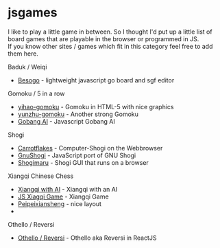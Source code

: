 # jsgames
I like to play a little game in between. So I thought I'd put up a little list of board games that are playable in the browser or programmed in JS.<br>
If you know other sites / games which fit in this category feel free to add them here.

Baduk / Weiqi
* [Besogo](http://yewang.github.io/besogo/) - lightweight javascript go board and sgf editor

Gomoku / 5 in a row
* [yihao-gomoku](https://gomoku.yjyao.com/) - Gomoku in HTML-5 with nice graphics
* [yunzhu-gomoku](https://apps.yunzhu.li/gomoku/) - Another strong Gomoku
* [Gobang AI](http://gobang.light7.cn/) - Javascript Gobang AI

Shogi
* [Carrotflakes](https://carrotflakes.github.io/carrot-shogi/dist/app.html) - Computer-Shogi on the Webbrowser
* [GnuShogi](https://ymmtmdk.github.io/gnushogi-js/) - JavaScript port of GNU Shogi
* [Shogimaru](https://shogimaru.com/) - Shogi GUI that runs on a browser

Xiangqi Chinese Chess
* [Xiangqi with AI](https://xiangqi-19724.herokuapp.com/) - Xiangqi with an AI
* [JS Xiagqi Game](https://meldrumjon.github.io/Xiangqi/) -  Xiangqi Game
* [Peipeixiansheng](https://peipeixiansheng.github.io/xiangqi/) - nice layout
* 

Othello / Reversi

* [Othello / Reversi](https://othello.blueedge.me/) - Othello aka Reversi in ReactJS
